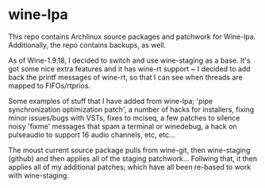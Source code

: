 # wine-lpa

This repo contains Archlinux source packages and patchwork for Wine-lpa. Additionally, the repo contains backups, as well.

As of Wine-1.9.18, I decided to switch and use wine-staging as a base. It's got some nice extra features and it has wine-rt support ~ I decided to add back the printf messages of wine-rt, so that I can see when threads are mapped to FIFOs/rtprios. 

Some examples of stuff that I have added from wine-lpa; 'pipe synchronization optimization patch', a number of hacks for installers, fixing minor issues/bugs with VSTs, fixes to mciseq, a few patches to silence noisy 'fixme' messages that spam a terminal or winedebug, a hack on pulseaudio to support 16 audio channels, etc, etc...

The moust current source package pulls from wine-git, then wine-staging (github) and then applies all of the staging patchwork... Follwing that, it then applies all of my additional patches; which have all been re-based to work with wine-staging.
